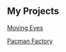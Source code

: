 ## My Projects

<a href="http://reed0023.github.io/eyes">Moving Eyes</a>

<a href="http://reed0023.github.io/pacman">Pacman Factory</a>

